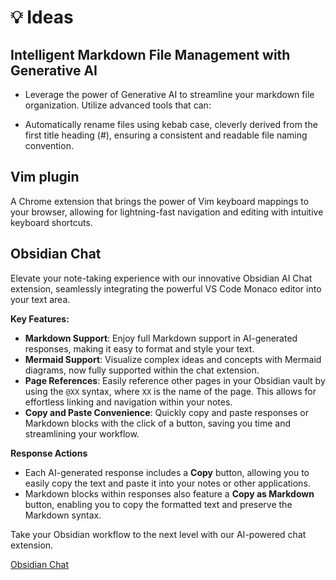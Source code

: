 # 💡 Ideas


## Intelligent Markdown File Management with Generative AI

- Leverage the power of Generative AI to streamline your markdown file organization. Utilize advanced tools that can:

* Automatically rename files using kebab case, cleverly derived from the first title heading (#), ensuring a consistent and readable file naming convention.
## Vim plugin

A Chrome extension that brings the power of Vim keyboard mappings to your browser, allowing for lightning-fast navigation and editing with intuitive keyboard shortcuts.

## Obsidian Chat



Elevate your note-taking experience with our innovative Obsidian AI Chat extension, seamlessly integrating the powerful VS Code Monaco editor into your text area.

**Key Features:**

* **Markdown Support**: Enjoy full Markdown support in AI-generated responses, making it easy to format and style your text.
* **Mermaid Support**: Visualize complex ideas and concepts with Mermaid diagrams, now fully supported within the chat extension.
* **Page References**: Easily reference other pages in your Obsidian vault by using the `@XX` syntax, where `XX` is the name of the page. This allows for effortless linking and navigation within your notes.
* **Copy and Paste Convenience**: Quickly copy and paste responses or Markdown blocks with the click of a button, saving you time and streamlining your workflow.

**Response Actions**

* Each AI-generated response includes a **Copy** button, allowing you to easily copy the text and paste it into your notes or other applications.
* Markdown blocks within responses also feature a **Copy as Markdown** button, enabling you to copy the formatted text and preserve the Markdown syntax.

Take your Obsidian workflow to the next level with our AI-powered chat extension.

[Obsidian Chat](ideas_folder/obsidian-chat.md)




